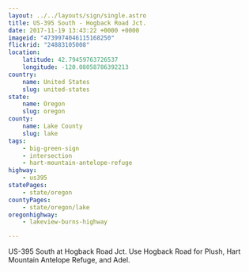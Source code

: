 ```yaml
---
layout: ../../layouts/sign/single.astro
title: US-395 South - Hogback Road Jct.
date: 2017-11-19 13:43:22 +0000 +0000
imageid: "4739974046115168250"
flickrid: "24883105008"
location:
    latitude: 42.79459763726537
    longitude: -120.08058786392213
country:
    name: United States
    slug: united-states
state:
    name: Oregon
    slug: oregon
county:
    name: Lake County
    slug: lake
tags:
    - big-green-sign
    - intersection
    - hart-mountain-antelope-refuge
highway:
    - us395
statePages:
    - state/oregon
countyPages:
    - state/oregon/lake
oregonhighway:
    - lakeview-burns-highway

---
```

US-395 South at Hogback Road Jct.  Use Hogback Road for Plush, Hart Mountain Antelope Refuge, and Adel.